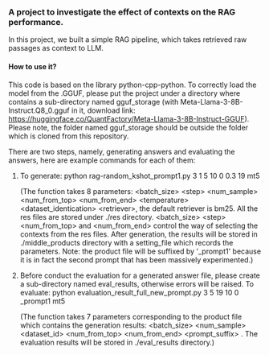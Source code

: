 ### A project to investigate the effect of contexts on the RAG performance.

In this project, we built a simple RAG pipeline, which takes retrieved raw passages as context to LLM.

#### How to use it?

This code is based on the library python-cpp-python. To correctly load the model from the .GGUF, please put the project under a directory where contains a sub-directory named 
gguf_storage (with Meta-Llama-3-8B-Instruct.Q8_0.gguf in it, download link: https://huggingface.co/QuantFactory/Meta-Llama-3-8B-Instruct-GGUF). Please note, the folder named gguf_storage should be outside the folder which is cloned from this repository.

There are two steps, namely, generating answers and evaluating the answers, here are example commands for each of them:

1. To generate: python rag-random_kshot_prompt1.py 3 1 5 10 0 0.3 19 mt5

   (The function takes 8 parameters: <batch_size> \<step> <num_sample> <num_from_top> <num_from_end> \<temperature> <dataset_identication> \<retriever>, the default retriever is bm25.
   All the res files are stored under ./res directory. <batch_size> \<step> <num_from_top> and <num_from_end> control the way of selecting the contexts from the res files.
   After generation, the results will be stored in ./middle_products directory with a setting_file which records the parameters.
   Note: the product file will be suffixed by '_prompt1' because it is in fact the second prompt that has been massively experimented.)
3. Before conduct the evaluation for a generated answer file, please create a sub-directory named eval_results, otherwise errors will be raised.
   To evaluate: python evaluation_result_full_new_prompt.py 3 5 19 10 0 _prompt1 mt5

   (The function takes 7 parameters corresponding to the product file which contains the generation results: <batch_size> <num_sample> <dataset_id> <num_from_top> <num_from_end> <prompt_suffix> <retriever>.
   The evaluation results will be stored in ./eval_results directory.)
